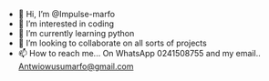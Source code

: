 - 👋 Hi, I’m @Impulse-marfo
- 👀 I’m interested in coding 
- 🌱 I’m currently learning python 
- 💞️ I’m looking to collaborate on all sorts of projects 
- 📫 How to reach me... On WhatsApp 0241508755 and my email.. Antwiowusumarfo@gmail.com

<!---
Impulse-marfo/Impulse-marfo is a ✨ special ✨ repository because its `README.md` (this file) appears on your GitHub profile.
You can click the Preview link to take a look at your changes.
--->
